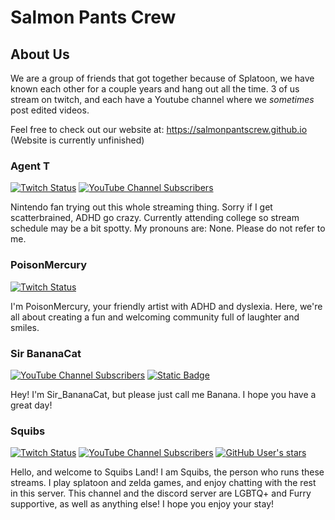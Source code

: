 # Salmon Pants Crew

## About Us
We are a group of friends that got together because of Splatoon, we have known each other for a couple years and hang out all the time. 3 of us stream on twitch, and each have a Youtube channel where we *sometimes* post edited videos.

Feel free to check out our website at: https://salmonpantscrew.github.io (Website is currently unfinished)

### Agent T 
[![Twitch Status](https://img.shields.io/twitch/status/Agent_T05)](https://www.twitch.tv/agent_t05)
[![YouTube Channel Subscribers](https://img.shields.io/youtube/channel/subscribers/UCnwBRnivSjLW4d-O-jrCfgA)](https://www.youtube.com/@agent_t05)

Nintendo fan trying out this whole streaming thing. Sorry if I get scatterbrained, ADHD go crazy. Currently attending college so stream schedule may be a bit spotty. My pronouns are: None. Please do not refer to me.

### PoisonMercury  
[![Twitch Status](https://img.shields.io/twitch/status/poisonmercury)](https://www.twitch.tv/poisonmercury)

I'm PoisonMercury, your friendly artist with ADHD and dyslexia. Here, we're all about creating a fun and welcoming community full of laughter and smiles.

### Sir BananaCat
[![YouTube Channel Subscribers](https://img.shields.io/youtube/channel/subscribers/UC-OfLK_syB8By-oNCmJ3MPQ)](https://www.youtube.com/@Sir_BananaCat)
[![Static Badge](https://img.shields.io/badge/Modrinth-white?logo=modrinth)](https://modrinth.com/user/Sir_BananaCat)

Hey! I'm Sir_BananaCat, but please just call me Banana. I hope you have a great day!

### Squibs  
[![Twitch Status](https://img.shields.io/twitch/status/SquibsLand)](https://www.twitch.tv/squibsland)
[![YouTube Channel Subscribers](https://img.shields.io/youtube/channel/subscribers/UCcPjBO_m2JXhktEKpAr_qWw)](https://www.youtube.com/@SquibsLand)
[![GitHub User's stars](https://img.shields.io/github/stars/TheSquiddyLink)](https://github.com/TheSquiddyLink)

Hello, and welcome to Squibs Land! I am Squibs, the person who runs these streams. I play splatoon and zelda games, and enjoy chatting with the rest in this server. This channel and the discord server are LGBTQ+ and Furry supportive, as well as anything else! I hope you enjoy your stay!

